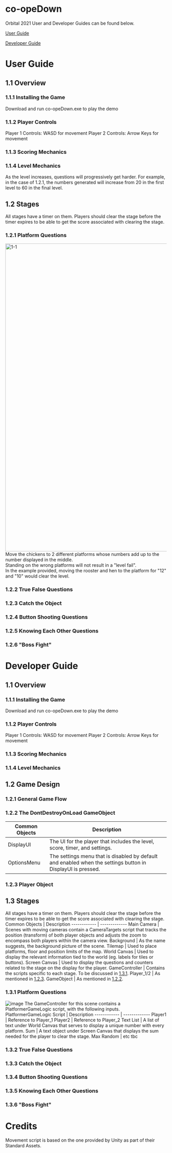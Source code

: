 # co-opeDown
Orbital 2021
User and Developer Guides can be found below.

[User Guide](https://github.com/marcuslim835/co-opeDown#user-guide "For normal users")

[Developer Guide](https://github.com/marcuslim835/co-opeDown#developer-guide "For developers who are interested in our implementation")

# User Guide
## 1.1 Overview

### 1.1.1 Installing the Game
Download and run co-opeDown.exe to play the demo

### 1.1.2 Player Controls
Player 1 Controls: WASD for movement
Player 2 Controls: Arrow Keys for movement

### 1.1.3 Scoring Mechanics

### 1.1.4 Level Mechanics
As the level increases, questions will progressively get harder. For example, in the case of 1.2.1, the numbers generated will increase from 20 in the first level to 60 in the final level.

## 1.2 Stages
All stages have a timer on them. Players should clear the stage before the timer expires to be able to get the score associated with clearing the stage.

### 1.2.1 Platform Questions
<img width="958" alt="1-1" src="https://user-images.githubusercontent.com/77620616/122509856-150ec400-d037-11eb-9845-62a2268ab9ed.png">
Move the chickens to 2 different platforms whose numbers add up to the number displayed in the middle. <br>
Standing on the wrong platforms will not result in a "level fail". <br>
In the example provided, moving the rooster and hen to the platform for "12" and "10" would clear the level.

### 1.2.2 True False Questions

### 1.2.3 Catch the Object

### 1.2.4 Button Shooting Questions

### 1.2.5 Knowing Each Other Questions

### 1.2.6 "Boss Fight"

# Developer Guide
## 1.1 Overview

### 1.1.1 Installing the Game
Download and run co-opeDown.exe to play the demo

### 1.1.2 Player Controls
Player 1 Controls: WASD for movement
Player 2 Controls: Arrow Keys for movement

### 1.1.3 Scoring Mechanics

### 1.1.4 Level Mechanics

## 1.2 Game Design

### 1.2.1 General Game Flow

### 1.2.2 The DontDestroyOnLoad GameObject
Common Objects | Description
------------ | -------------
DisplayUI | The UI for the player that includes the level, score, timer, and settings.
OptionsMenu | The settings menu that is disabled by default and enabled when the settings button in DisplayUI is pressed.

### 1.2.3 Player Object

## 1.3 Stages
All stages have a timer on them. Players should clear the stage before the timer expires to be able to get the score associated with clearing the stage.
Common Objects | Description
------------ | -------------
Main Camera | Scenes with moving cameras contain a CameraTargets script that tracks the position (transform) of both player objects and adjusts the zoom to encompass both players within the camera view.
Background | As the name suggests, the background picture of the scene.
Tilemap | Used to place platforms, floor and position limits of the map.
World Canvas | Used to display the relevant information tied to the world (eg. labels for tiles or buttons).
Screen Canvas | Used to display the questions and counters related to the stage on the display for the player.
GameController | Contains the scripts specific to each stage. To be discussed in [1.3.1](https://github.com/marcuslim835/co-opeDown#131-platform-questions).
Player_1/2 | As mentioned in [1.2.3](https://github.com/marcuslim835/co-opeDown#123-player-object).
GameObject | As mentioned in [1.2.2](https://github.com/marcuslim835/co-opeDown#122-the-dontdestroyonload-gameobject).

### 1.3.1 Platform Questions
![image](https://user-images.githubusercontent.com/77620616/122510741-ab8fb500-d038-11eb-91f1-487ea0f0faac.png)
The GameController for this scene contains a PlatformerGameLogic script, with the following inputs.
PlatformerGameLogic Script | Description
------------ | -------------
Player1 | Reference to Player_1
Player2 | Reference to Player_2
Text List | A list of text under World Canvas that serves to display a unique number with every platform.
Sum | A text object under Screen Canvas that displays the sum needed for the player to clear the stage.
Max Random | etc tbc

### 1.3.2 True False Questions

### 1.3.3 Catch the Object

### 1.3.4 Button Shooting Questions

### 1.3.5 Knowing Each Other Questions

### 1.3.6 "Boss Fight"

# Credits
Movement script is based on the one provided by Unity as part of their Standard Assets.
